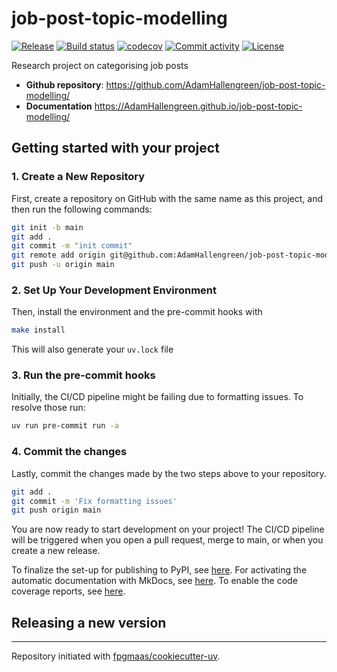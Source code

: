 # job-post-topic-modelling

[![Release](https://img.shields.io/github/v/release/AdamHallengreen/job-post-topic-modelling)](https://img.shields.io/github/v/release/AdamHallengreen/job-post-topic-modelling)
[![Build status](https://img.shields.io/github/actions/workflow/status/AdamHallengreen/job-post-topic-modelling/main.yml?branch=main)](https://github.com/AdamHallengreen/job-post-topic-modelling/actions/workflows/main.yml?query=branch%3Amain)
[![codecov](https://codecov.io/gh/AdamHallengreen/job-post-topic-modelling/branch/main/graph/badge.svg)](https://codecov.io/gh/AdamHallengreen/job-post-topic-modelling)
[![Commit activity](https://img.shields.io/github/commit-activity/m/AdamHallengreen/job-post-topic-modelling)](https://img.shields.io/github/commit-activity/m/AdamHallengreen/job-post-topic-modelling)
[![License](https://img.shields.io/github/license/AdamHallengreen/job-post-topic-modelling)](https://img.shields.io/github/license/AdamHallengreen/job-post-topic-modelling)

Research project on categorising job posts

- **Github repository**: <https://github.com/AdamHallengreen/job-post-topic-modelling/>
- **Documentation** <https://AdamHallengreen.github.io/job-post-topic-modelling/>

## Getting started with your project

### 1. Create a New Repository

First, create a repository on GitHub with the same name as this project, and then run the following commands:

```bash
git init -b main
git add .
git commit -m "init commit"
git remote add origin git@github.com:AdamHallengreen/job-post-topic-modelling.git
git push -u origin main
```

### 2. Set Up Your Development Environment

Then, install the environment and the pre-commit hooks with

```bash
make install
```

This will also generate your `uv.lock` file

### 3. Run the pre-commit hooks

Initially, the CI/CD pipeline might be failing due to formatting issues. To resolve those run:

```bash
uv run pre-commit run -a
```

### 4. Commit the changes

Lastly, commit the changes made by the two steps above to your repository.

```bash
git add .
git commit -m 'Fix formatting issues'
git push origin main
```

You are now ready to start development on your project!
The CI/CD pipeline will be triggered when you open a pull request, merge to main, or when you create a new release.

To finalize the set-up for publishing to PyPI, see [here](https://fpgmaas.github.io/cookiecutter-uv/features/publishing/#set-up-for-pypi).
For activating the automatic documentation with MkDocs, see [here](https://fpgmaas.github.io/cookiecutter-uv/features/mkdocs/#enabling-the-documentation-on-github).
To enable the code coverage reports, see [here](https://fpgmaas.github.io/cookiecutter-uv/features/codecov/).

## Releasing a new version



---

Repository initiated with [fpgmaas/cookiecutter-uv](https://github.com/fpgmaas/cookiecutter-uv).
